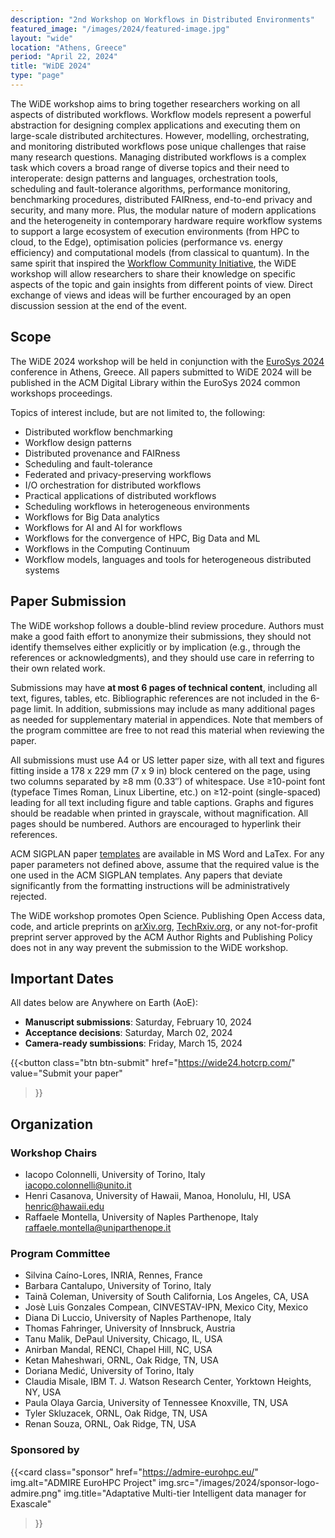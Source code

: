 ```yaml
---
description: "2nd Workshop on Workflows in Distributed Environments"
featured_image: "/images/2024/featured-image.jpg"
layout: "wide"
location: "Athens, Greece"
period: "April 22, 2024"
title: "WiDE 2024"
type: "page"
---
```


The WiDE workshop aims to bring together researchers working on all aspects of distributed workflows. Workflow models represent a powerful abstraction for designing complex applications and executing them on large-scale distributed architectures. However, modelling, orchestrating, and monitoring distributed workflows pose unique challenges that raise many research questions. Managing distributed workflows is a complex task which covers a broad range of diverse topics and their need to interoperate: design patterns and languages, orchestration tools, scheduling and fault-tolerance algorithms, performance monitoring, benchmarking procedures, distributed FAIRness, end-to-end privacy and security, and many more. Plus, the modular nature of modern applications and the heterogeneity in contemporary hardware require workflow systems to support a large ecosystem of execution environments (from HPC to cloud, to the Edge), optimisation policies (performance vs. energy efficiency) and computational models (from classical to quantum). In the same spirit that inspired the [Workflow Community Initiative](https://workflows.community/), the WiDE workshop will allow researchers to share their knowledge on specific aspects of the topic and gain insights from different points of view. Direct exchange of views and ideas will be further encouraged by an open discussion session at the end of the event.

## Scope

The WiDE 2024 workshop will be held in conjunction with the [EuroSys 2024](http://2024.eurosys.org/) conference in Athens, Greece. All papers submitted to WiDE 2024 will be published in the ACM Digital Library within the EuroSys 2024 common workshops proceedings.

Topics of interest include, but are not limited to, the following:

- Distributed workflow benchmarking
- Workflow design patterns
- Distributed provenance and FAIRness
- Scheduling and fault-tolerance
- Federated and privacy-preserving workflows
- I/O orchestration for distributed workflows
- Practical applications of distributed workflows
- Scheduling workflows in heterogeneous environments
- Workflows for Big Data analytics
- Workflows for AI and AI for workflows
- Workflows for the convergence of HPC, Big Data and ML
- Workflows in the Computing Continuum
- Workflow models, languages and tools for heterogeneous distributed systems

## Paper Submission

The WiDE workshop follows a double-blind review procedure. Authors must make a good faith effort to anonymize their submissions, they should not identify themselves either explicitly or by implication (e.g., through the references or acknowledgments), and they should use care in referring to their own related work.

Submissions may have **at most 6 pages of technical content**, including all text, figures, tables, etc. Bibliographic references are not included in the 6-page limit. In addition, submissions may include as many additional pages as needed for supplementary material in appendices. Note that members of the program committee are free to not read this material when reviewing the paper.

All submissions must use A4 or US letter paper size, with all text and figures fitting inside a 178 x 229 mm (7 x 9 in) block centered on the page, using two columns separated by ≥8 mm (0.33″) of whitespace. Use ≥10-point font (typeface Times Roman, Linux Libertine, etc.) on ≥12-point (single-spaced) leading for all text including figure and table captions. Graphs and figures should be readable when printed in grayscale, without magnification. All pages should be numbered. Authors are encouraged to hyperlink their references.

ACM SIGPLAN paper [templates](https://www.acm.org/publications/authors/submissions) are available in MS Word and LaTex. For any paper parameters not defined above, assume that the required value is the one used in the ACM SIGPLAN templates. Any papers that deviate significantly from the formatting instructions will be administratively rejected.

The WiDE workshop promotes Open Science. Publishing Open Access data, code, and article preprints on [arXiv.org](https://arxiv.org/), [TechRxiv.org](https://www.techrxiv.org/), or any not-for-profit preprint server approved by the ACM Author Rights and Publishing Policy does not in any way prevent the submission to the WiDE workshop.

## Important Dates

All dates below are Anywhere on Earth (AoE):

- **Manuscript submissions**: Saturday, February 10, 2024
- **Acceptance decisions**: Saturday, March 02, 2024
- **Camera-ready sumbissions**: Friday, March 15, 2024

{{<button
  class="btn btn-submit"
  href="https://wide24.hotcrp.com/"
  value="Submit your paper"
>}}

## Organization

### Workshop Chairs

- Iacopo Colonnelli, University of Torino, Italy \
  <iacopo.colonnelli@unito.it>
- Henri Casanova, University of Hawaii, Manoa, Honolulu, HI, USA \
  <henric@hawaii.edu>
- Raffaele Montella, University of Naples Parthenope, Italy \
  <raffaele.montella@uniparthenope.it>

### Program Committee

- Silvina Caíno-Lores, INRIA, Rennes, France
- Barbara Cantalupo, University of Torino, Italy
- Tainã Coleman, University of South California, Los Angeles, CA, USA
- Josè Luis Gonzales Compean, CINVESTAV-IPN, Mexico City, Mexico
- Diana Di Luccio, University of Naples Parthenope, Italy
- Thomas Fahringer, University of Innsbruck, Austria
- Tanu Malik, DePaul University, Chicago, IL, USA
- Anirban Mandal, RENCI, Chapel Hill, NC, USA
- Ketan Maheshwari, ORNL, Oak Ridge, TN, USA
- Doriana Medić, University of Torino, Italy
- Claudia Misale, IBM T. J. Watson Research Center, Yorktown Heights, NY, USA
- Paula Olaya Garcia, University of Tennessee Knoxville, TN, USA
- Tyler Skluzacek, ORNL, Oak Ridge, TN, USA
- Renan Souza, ORNL, Oak Ridge, TN, USA

### Sponsored by

{{<card
  class="sponsor"
  href="https://admire-eurohpc.eu/"
  img.alt="ADMIRE EuroHPC Project"
  img.src="/images/2024/sponsor-logo-admire.png"
  img.title="Adaptative Multi-tier Intelligent data manager for Exascale"
>}}
